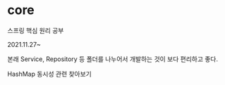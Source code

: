 # core
스프링 핵심 원리 공부

2021.11.27~

본래 Service, Repository 등 폴더를 나누어서 개발하는 것이 보다 편리하고 좋다.

HashMap 동시성 관련 찾아보기
